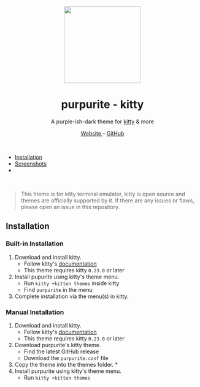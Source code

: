 <br />
<br />
<p align=center><a href=https://purpurite.ehan.dev><img width=200 height=200 src=https://purpurite.ehan.dev/colorBoxes/purple5.png></a></p>
<h1 align=center> purpurite - kitty </h1>
<p align=center> A purple-ish-dark theme for <a href="https://sw.kovidgoyal.net/kitty/">kitty</a> & more
<p align=center> <a href=https://purpurite.ehan.dev> Website </a> - <a href=https://github.com/purpurite/> GitHub </a> </p>

<br />

-   [Installation](#installation)
-   [Screenshots](#screenshots)
-   [ ](#)

<br />

> This theme is for kitty terminal emulator, kitty is open source and themes are officially supported by it. If there are any issues or flaws, please open an issue in this repository.

## Installation

### Built-in Installation

  1. Download and install kitty.
      * Follow kitty's [documentation](https://)
      * This theme requires kitty `0.23.0` or later
  2. Install pupurite using kitty's theme menu.
      * Run `kitty +kitten themes` inside kitty
      * Find `purpurite` in the menu
  3. Complete installation via the menu(s) in kitty.

### Manual Installation
    
  1. Download and install kitty.
      * Follow kitty's [documentation](https://)
      * This theme requires kitty `0.23.0` or later
  2. Download purpurite's kitty theme.
      * Find the latest GitHub release
      * Download the `purpurite.conf` file
  3. Copy the theme into the themes folder.
      * 
  2. Install purpurite using kitty's theme menu.
      * Run `kitty +kitten themes`